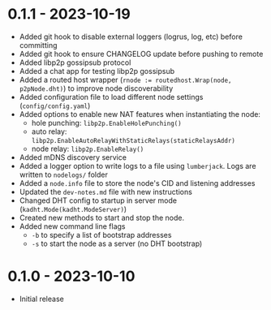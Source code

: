 

# 0.1.1 - 2023-10-19

* Added git hook to disable external loggers (logrus, log, etc) before committing
* Added git hook to ensure CHANGELOG update before pushing to remote
* Added libp2p gossipsub protocol
* Added a chat app for testing libp2p gossipsub
* Added a routed host wrapper (`rnode := routedhost.Wrap(node, p2pNode.dht)`) to improve node discoverability
* Added configuration file to load different node settings (`config/config.yaml`)
* Added options to enable new NAT features when instantiating the node:
  * hole punching: `libp2p.EnableHolePunching()`
  * auto relay: `libp2p.EnableAutoRelayWithStaticRelays(staticRelaysAddr)`
  * node relay: `libp2p.EnableRelay()`
* Added mDNS discovery service
* Added a logger option to write logs to a file using `lumberjack`. Logs are written to `nodelogs/` folder
* Added a `node.info` file to store the node's CID and listening addresses
* Updated the `dev-notes.md` file with new instructions
* Changed DHT config to startup in server mode (`kadht.Mode(kadht.ModeServer)`)
* Created new methods to start and stop the node.
* Added new command line flags
  * `-b` to specify a list of bootstrap addresses
  * `-s` to start the node as a server (no DHT bootstrap)
  

# 0.1.0 - 2023-10-10

* Initial release